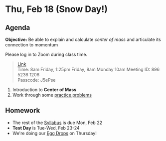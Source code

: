 Thu, Feb 18 (Snow Day!)
==================  
  
Agenda  
---------  
**Objective:** Be able to explain and calculate *center of mass* and articulate its connection to momentum

Please log in to Zoom during class time.  
> [Link](https://us02web.zoom.us/j/89652361206?pwd=L3ZYQzBGNitFK0J6K1M4Nk1iM1dYQT09)  
> Time: 8am Friday, 1:25pm Friday, 8am Monday 10am 
> Meeting ID: 896 5236 1206  
> Passcode: J5ePse  
  
1. Introduction to **Center of Mass**  
2. Work through some [practice problems][prob]
  
Homework   
-------------  
- The rest of the [Syllabus] is due Mon, Feb 22
- **Test Day** is Tue-Wed, Feb 23-24
- We're doing our [Egg Drops][egg] on Thursday!

[research]: https://avon.schoology.com/assignment/4621629308/
[syllabus]: https://avon.schoology.com/course/2624603229/materials?f=369842845
[egg]: https://avon.schoology.com/assignment/4650372025/
[prob]: https://avon.schoology.com/page/4692648984

<!--stackedit_data:
eyJoaXN0b3J5IjpbLTc1MTY0Nzc0OCwtMTg3NjQyMTc4OCwtMT
gxMTU2MTQxMCwtNzg2MjczMzY5LC0xOTc3NTg5MTE3LC0xMTY3
NDAxOTgxLDEzMDkxOTQwOCwxMjY0NzM3ODM3LC0xNTAzNTAzNT
k1LDIwMzQzMzk3MzMsLTY4NzI1NjAxNiw1MTEyMzg0MjEsLTE1
MzA0NzgwMjEsMTgxNzg0NDAxNywtMTM1NzgwMzgxMiwxODQ3ND
A0MzM3LDM4MTIzODU0NCwtMTg1OTcyNjA3Nyw3MTU1NjYwODEs
MjEzODAxMjUxOF19
-->